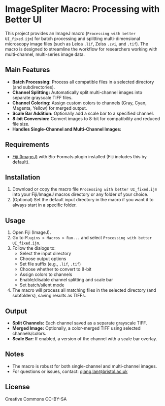 # ImageSpliter Macro: Processing with Better UI

This project provides an ImageJ macro (`Processing with better UI_fixed.ijm`) for batch processing and splitting multi-dimensional microscopy image files (such as Leica `.lif`, Zeiss `.zvi`, and `.tif`). The macro is designed to streamline the workflow for researchers working with multi-channel, multi-series image data.

## Main Features
- **Batch Processing:** Process all compatible files in a selected directory (and subdirectories).
- **Channel Splitting:** Automatically split multi-channel images into separate grayscale TIFF files.
- **Channel Coloring:** Assign custom colors to channels (Gray, Cyan, Magenta, Yellow) for merged output.
- **Scale Bar Addition:** Optionally add a scale bar to a specified channel.
- **8-bit Conversion:** Convert images to 8-bit for compatibility and reduced file size.
- **Handles Single-Channel and Multi-Channel Images:** 

## Requirements
- [Fiji (ImageJ)](https://fiji.sc/) with Bio-Formats plugin installed (Fiji includes this by default).


## Installation
1. Download or copy the macro file `Processing with better UI_fixed.ijm` into your Fiji/ImageJ macros directory or any folder of your choice.
2. (Optional) Set the default input directory in the macro if you want it to always start in a specific folder.

## Usage
1. Open Fiji (ImageJ).
2. Go to `Plugins > Macros > Run...` and select `Processing with better UI_fixed.ijm`.
3. Follow the dialogs to:
   - Select the input directory
   - Choose output options
   - Set file suffix (e.g., `.lif`, `.tif`)
   - Choose whether to convert to 8-bit
   - Assign colors to channels
   - Enable/disable channel splitting and scale bar
   - Set batch/silent mode
4. The macro will process all matching files in the selected directory (and subfolders), saving results as TIFFs.

## Output
- **Split Channels:** Each channel saved as a separate grayscale TIFF.
- **Merged Image:** Optionally, a color-merged TIFF using selected channels/colors.
- **Scale Bar:** If enabled, a version of the channel with a scale bar overlay.

## Notes
- The macro is robust for both single-channel and multi-channel images.
- For questions or issues, contact: qiang.lan@bristol.ac.uk

## License
Creative Commons CC-BY-SA 